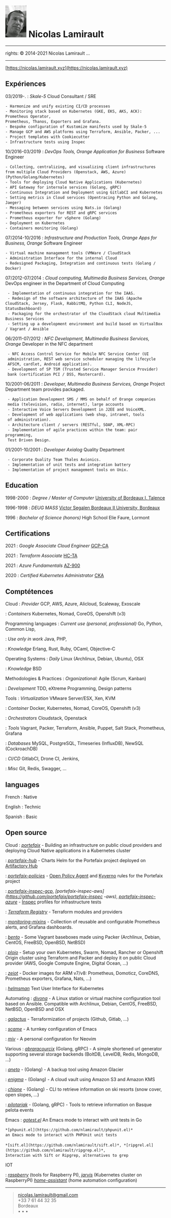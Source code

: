 ![](me.jpg) Nicolas Lamirault
===========================================
---
rights: © 2014-2021 Nicolas Lamirault
...

----

[https://nicolas.lamirault.xyz](https://nicolas.lamirault.xyz)

Expériences
--------------

03/2019-.
:   *Skale-5*
    Cloud Consultant / SRE

    - Harmonize and unify existing CI/CD processes
    - Monitoring stack based on Kubernetes (GKE, EKS, AKS, ACK): Prometheus Operator,
    Prometheus, Thanos, Exporters and Grafana.
    - Bespoke configuration of Kustomize manifests used by Skale-5
    - Manage GCP and AWS platforms using Terraform, Ansible, Packer, ...
    - Project templates with Cookiecutter
    - Infrastructure tests using Inspec

10/2016-03/2019
:   *DevOps Tools, Orange Application for Business*
    Software Engineer

    - Collecting, centralizing, and visualizing client infrastructures from multiple Cloud Providers (Openstack, AWS, Azure) (Python/Golang/Kubernetes)
    - Tools for deploying Cloud Native Applications (Kubernetes)
    - API Gateway for internale services (Golang, gRPC)
    - Continuous Integration and Deployment using GitlabCI and Kubernetes
    - Setting metrics in Cloud services (Opentracing Python and Golang, Jaeger)
    - Messaging between services using Nats.io (Golang)
    - Prometheus exporters for REST and gRPC services
    - Prometheus exporter for vSphere (Golang)
    - Deployment on Kubernetes
    - Containers monitoring (Golang)

07/2014-10/2016
:    *Infrastructure and Production Tools, Orange Apps for Business, Orange*
     Software Engineer

    - Virtual machine management tools (VMWare / CloudStack
    - Administration Interface for the internal Cloud
    - Redesigned Packaging, Integration and continuous tests (Golang / Docker)

07/2012-07/2014
:    *Cloud computing, Multimedia Business Services, Orange*
     DevOps engineer in the Department of Cloud Computing

     - Implementation of continuous integration for the IAAS.
     - Redesign of the software architecture of the IAAS (Apache CloudStack, Jersey, Flask, RabbitMQ, Python CLI, NodeJS, StatusDashboard)
     - Packaging for the orchestrator of the CloudStack cloud Multimedia Business Services
     - Setting up a development environment and build based on VirtualBox / Vagrant / Ansible

06/2011-07/2012
:    *NFC Development, Multimedia Business Services, Orange*
     Developer in the NFC department

     - NFC Access Control Service for Mobile NFC Service Center (UI
     administration, REST web service scheduler managing the lifecycle
     AFSCM, cardlet, Android application).
     - Development of SP TSM (Trusted Service Manager Service Provider)
     bank (certification PCI / DSS, Mastercard).

10/2001-06/2011
:   *Developer, Multimedia Business Services, Orange*
     Project Department team provides packaged.

     - Application Development SMS / MMS on behalf of Orange companies
     media (television, radio, internet), large accounts
     - Interactive Voice Servers Development in J2EE and VoiceXML.
     - Development of web applications (web shop, intranet, tools
     of administration).
     - Architecture client / servers (RESTful, SOAP, XML-RPC)
     - Implementation of agile practices within the team: pair programming,
     Test Driven Design.

01/2001-10/2001
:    *Developer Axialog*
     Quality Department

     - Corporate Quality Team Thales Avionics.
     - Implementation of unit tests and integration battery
     - Implementation of project management tools on Unix.

Education
-------------

1998-2000
:    *Degree / Master of Computer*
     [University of Bordeaux I, Talence](http://www.u-bordeaux1.fr)

1996-1998
:    *DEUG MASS*
     [Victor Segalen Bordeaux II University, Bordeaux](http://www.univ-bordeauxsegalen.fr/)

1996
:    *Bachelor of Science (honors)*
     High School Elie Faure, Lormont

Certifications
---------------

2021
:   *Google Associate Cloud Engineer*
    [GCP-CA](https://www.credential.net/c041d499-93e8-45ad-ba20-a009be2fcae9#gs.rdwcwu/public_url)

2021
:   *Terraform Associate*
    [HC-TA](https://www.youracclaim.com/badges/77499f0d-d149-4941-9c1c-03e01b837bf5/public_url)

2021
:   *Azure Fundamentals*
    [AZ-900](https://www.youracclaim.com/badges/77499f0d-d149-4941-9c1c-03e01b837bf5/public_url)

2020
:   *Certified Kubernetes Administrator*
    [CKA](https://www.youracclaim.com/badges/f6acd9c5-89b7-43e9-928c-dbaa9dcd9e9c/public_url)

Comptétences
---------------

Cloud
:   *Provider*
    GCP, AWS, Azure, Alicloud, Scaleway, Exoscale

:   *Containers*
    Kubernetes, Nomad, CoreOS, Openshift (v3)

Programming languages
:   *Current use (personal, professional)*
    Go, Python, Common Lisp,

:   *Use only in work*
    Java, PHP,

:   *Knowledge*
    Erlang, Rust, Ruby, OCaml, Objective-C

Operating Systems
:   *Daily*
    Linux (Archlinux, Debian, Ubuntu), OSX

:   *Knowledge*
    BSD

Methodologies & Practices
:   *Organizational:*
    Agile (Scrum, Kanban)

:   *Development*
    TDD, eXtreme Programming, Design patterns

Tools
:   *Virtualization*
    VMware Server/ESX, Xen, KVM

:   *Container*
    Docker, Kubernetes, Nomad, CoreOS, Openshift (v3)

:   *Orchestrators*
    Cloudstack, Openstack

:   *Tools*
    Vagrant, Packer, Terraform, Ansible, Puppet, Salt Stack, Prometheus, Grafana

:   *Databases*
    MySQL, PostgreSQL, Timeseries (InfluxDB), NewSQL (CockroachDB)

:   *CI/CD*
    GitlabCI, Drone CI, Jenkins,

:   *Misc*
    Git, Redis, Swagger, ...

languages
---------

French
:   Native

English
:   Technic

Spanish
:   Basic

Open source
----------------

Cloud
:   *[portefaix](https://github.com/portefaix)* -
    Building an infrastructure on public cloud providers and deploying Cloud Native applications in a Kubernetes cluster

:   *[portefaix-hub](https://github.com/portefaix-hub)* -
    Charts Helm for the Portefaix project deployed on [Artifactory Hub](https://artifacthub.io/packages/search?page=1&repo=portefaix-hub)

:   *[portefaix-policies](https://github.com/portefaix-policies)* -
    [Open Policy Agent](https://www.openpolicyagent.org/) and [Kyverno](https://kyverno.io/) rules for the Portefaix project

:   *[portefaix-inspec-gcp](https://github.com/portefaix/portefaix-inspec-gcp)*, *[portefaix-inspec-aws](https://github.com/portefaix/portefaix-inspec -aws)*, *[portefaix-inspec-azure](https://github.com/portefaix/portefaix-inspec-azure)* -
    [Inspec](https://inspec.io) profiles for infrastructure tests

:   *[Terraform Registry](https://registry.terraform.io/namespaces/nlamirault)* -
    Terraform modules and providers

:   *[monitoring-mixins](https://github.com/nlamirault/monitoring-mixins)* -
    Collection of reusable and configurable Prometheus alerts, and Grafana dashboards.

:   *[bento](https://github.com/nlamirault/bento)* -
    Some Vagrant baseboxes made using Packer (Archlinux, Debian, CentOS,
    FreeBSD, OpenBSD, NetBSD)

:   *[ploio](https://github.com/ploio)* -
    Setup your own Kubernetes, Swarm, Nomad, Rancher or Openshift Origin cluster
    using Terraform and Packer and deploy it on public Cloud provider (AWS,
    Google Compute Engine, Digital Ocean, ...)

:   *[zeiot](https://github.com/zeiot)* -
    Docker images for ARM v7/v8: Prometheus, Domoticz, CoreDNS, Prometheus exporters, Grafana, Nats, ...)

:   *[helmsman](https://github.com/nlamirault/helmsman)*
    Text User Interface for Kubernetes

Automating
:   *[divona](https://github.com/nlamirault/divona)* -
    A Linux station or virtual machine configuration tool based on Ansible. Compatible with Archlinux, Debian, CentOS, FreeBSD, NetBSD, OpenBSD and OSX

:   *[galactus](https://github.com/nlamirault/galactus)* -
    Terraformization of projects (Github, Gitlab, ...)

:   *[scame](https://github.com/nlamirault/scame)* -
    A turnkey configuration of Emacs

:   *[miv](https://github.com/nlamirault/miv)* -
    A personal configuration for Neovim

Various
:   *[abraracourcix](https://github.com/nlamirault/abraracourcix)* (Golang, gRPC) -
    A simple shortened url generator supporting several storage backends (BoltDB, LevelDB, Redis, MongoDB, ...)

:   *[aneto](https://github.com/nlamirault/aneto)* - (Golang) -
    A backup tool using Amazon Glacier

:   *[enigma](https://github.com/nlamirault/enigma)* - (Golang) -
    A cloud vault using Amazon S3 and Amazon KMS

:   *[chione](https://github.com/nlamirault/chione)* - (Golang) -
    CLI to retrieve information on ski resorts (snow cover, open slopes, ...)

:   *[pilotariak](https://github.com/pilotariak)* - (Golang, gRPC) -
    Tools to retrieve information on Basque pelota events

Emacs
:   *[gotest.el](https://github.com/nlamirault/gotest.el)*
    An Emacs mode to interact with unit tests in Go

    *[phpunit.el](https://github.com/nlamirault/phpunit.el)*
    an Emacs mode to interact with PHPUnit unit tests

    *[sift.el](https://github.com/nlamirault/sift.el)*, *[ripgrel.el](https://github.com/nlamirault/ripgrep.el)*,
    Interaction with Sift or Ripgrep, alternatives to grep

IOT

:   *[raspberry](https://github.com/nlamirault/framboise)* (tools for Raspberry PI),
    *[jarvis](https://github.com/zeiot/jarvis)* (Kubernetes cluster on RaspberryPI)
    *[home-assistant](https://github.com/nlamirault/home-assistant-configuration)* (home automation configuration)

------
> <nicolas.lamirault@gmail.com> <br /> +33 7 61 44 32 35 <br /> Bordeaux <br />
> <a href="https://github.com/nlamirault" alt="Github"><i class="fa fa-github"></i></a> •
> <a href="https://twitter.com/nlamirault" alt="Twitter"><i class="fa fa-twitter"></i> </a> •
> <a href="https://www.linkedin.com/in/nicolaslamirault" alt="Linkedin"><i class="fa fa-linkedin"></i> </a> •
> <a href="https://keybase.io/nlamirault"><i class="fa fa-key"></i></a>
